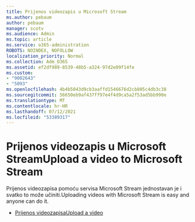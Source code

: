 ```yaml
---
title: Prijenos videozapis u Microsoft Stream
ms.author: pebaum
author: pebaum
manager: scotv
ms.audience: Admin
ms.topic: article
ms.service: o365-administration
ROBOTS: NOINDEX, NOFOLLOW
localization_priority: Normal
ms.collection: Adm_O365
ms.assetid: ef2df989-8539-48b5-a324-97d2e09f14fe
ms.custom:
- "9002643"
- "5093"
ms.openlocfilehash: 4b4b5043d9cb3aaffd1546676d2cb805c4db3c38
ms.sourcegitcommit: 56650eb9af437ff97e4f4d9ca5a2f53ad5bb990e
ms.translationtype: MT
ms.contentlocale: hr-HR
ms.lasthandoff: 07/12/2021
ms.locfileid: "53389317"
---
```

# <a name="upload-a-video-to-microsoft-stream"></a><span data-ttu-id="3ecbe-102">Prijenos videozapis u Microsoft Stream</span><span class="sxs-lookup"><span data-stu-id="3ecbe-102">Upload a video to Microsoft Stream</span></span>

<span data-ttu-id="3ecbe-103">Prijenos videozapisa pomoću servisa Microsoft Stream jednostavan je i svatko to može učiniti.</span><span class="sxs-lookup"><span data-stu-id="3ecbe-103">Uploading videos with Microsoft Stream is easy and anyone can do it.</span></span>

- [<span data-ttu-id="3ecbe-104">Prijenos videozapisa</span><span class="sxs-lookup"><span data-stu-id="3ecbe-104">Upload a video</span></span>](/stream/portal-upload-video)
